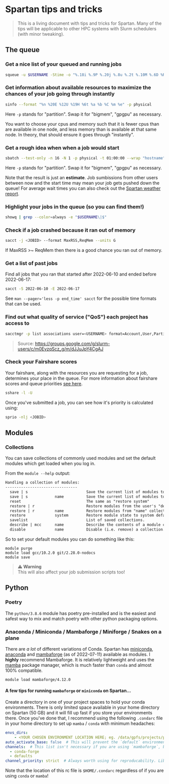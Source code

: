 # Spartan tips and tricks

> This is a living document with tips and tricks for Spartan. Many of the tips will be applicable to other HPC systems with Slurm schedulers (with minor tweaking).

## The queue

### Get a nice list of your queued and running jobs

``` sh
squeue -u $USERNAME -Stime -o "%.18i %.9P %.20j %.8u %.2t %.10M %.6D %R"
```

### Get information about available resources to maximize the chances of your job going through instantly

``` sh
sinfo --format "%n %20E %12U %19H %6t %a %b %C %m %e" -p physical
```

Here `-p` stands for "partition". Swap it for "bigmem", "gpgpu" as necessary.

You want to choose your cpus and memory such that it is fewer cpus than are available in one node, and less memory than is available at that same node. In theory, that should ensure it goes through "instantly".

### Get a rough idea when when a job would start

``` sh
sbatch --test-only -n 16 -N 1 -p physical -t 01:00:00 --wrap "hostname"
```

Here `-p` stands for "partition". Swap it for "bigmem", "gpgpu" as necessary.

Note that the result is just an **estimate**. Job sumbissions from other users between now and the start time may mean your job gets pushed down the queue! For average wait times you can also check out the [Spartan weather report](https://dashboard.hpc.unimelb.edu.au/status_specs/#wait-time).


### Highlight your jobs in the queue (so you can find them!)

``` sh
showq | grep --color=always -e "$USERNAME\|$"
```

### Check if a job crashed because it ran out of memory

``` sh
sacct -j <JOBID> --format MaxRSS,ReqMem --units G
```

If MaxRSS >~ ReqMem then there is a good chance you ran out of memory.

### Get a list of past jobs

Find all jobs that you ran that started after 2022-06-10 and ended before 2022-06-17:

```sh
sacct -S 2022-06-10 -E 2022-06-17
```

See `man --pager='less -p end_time' sacct` for the possible time formats that can be used.

### Find out what quality of service ("QoS") each project has access to

```sh
sacctmgr -p list associations user=<USERNAME> format=Account,User,Partition,Qos,DefaultQOS tree | column -ts'|'
```

> Source: https://groups.google.com/g/slurm-users/c/m0EvzqScz_g/m/dJJuJpY4CgAJ

### Check your Fairshare scores

Your fairshare, along with the resources you are requesting for a job, determines your place in the queue. For more information about fairshare scores and queue priorities [see here](https://slurm.schedmd.com/fair_tree.html).

```sh
sshare -l -U
```

Once you've submitted a job, you can see how it's priority is calculated using:

```sh
sprio -nlj <JOBID>
```

## Modules

### Collections

You can save collections of commonly used modules and set the default modules which get loaded when you log in.

From the `module --help` output:

``` txt
Handling a collection of modules:
--------------------------------
  save | s                          Save the current list of modules to a user defined "default" collection.
  save | s            name          Save the current list of modules to "name" collection.
  reset                             The same as "restore system"
  restore | r                       Restore modules from the user's "default" or system default.
  restore | r         name          Restore modules from "name" collection.
  restore             system        Restore module state to system defaults.
  savelist                          List of saved collections.
  describe | mcc      name          Describe the contents of a module collection.
  disable             name          Disable (i.e. remove) a collection.
```

So to set your default modules you can do something like this:

```
module purge
module load gcc/10.2.0 git/2.28.0-nodocs
module save
```

> **⚠️ Warning**  
> This will also affect your job submission scripts too!


## Python

### Poetry

The `python/3.8.6` module has poetry pre-installed and is the easiest and safest way to mix and match poetry with other python packaging options.

### Anaconda / Miniconda / Mambaforge / Miniforge / Snakes on a plane

There are _a lot_ of different variations of Conda. Spartan has [miniconda](https://docs.conda.io/en/latest/miniconda.html), [anaconda](https://www.anaconda.com/products/distribution) and [mambaforge](https://github.com/conda-forge/miniforge#mambaforge) (as of 2022-07-11) available as modules. I **highly** recommend Mambaforge. It is relatively lightweight and uses the [mamba](https://github.com/mamba-org/mamba) package manager, which is much faster than `conda` and almost 100% compatible.

```
module load mambaforge/4.12.0
```

#### A few tips for running `mambaforge` or `miniconda` on Spartan...

Create a directory in one of your project spaces to hold your conda environments. There is only limited space available in your home directory on Spartan (50 GB) and it will fill up fast if you store your environments there. Once you've done that, I recommend using the following `.condarc` file in your home directory to set up `mamba` / `conda` with minimum headaches:

```yaml
envs_dirs:
    - <YOUR CHOSEN ENVIRONMENT LOCATION HERE; eg. /data/gpfs/projects/punim0000/smutch/conda_envs>
auto_activate_base: false  # This will prevent the `default` environment from being activated upon login and make sure you are only using conda/mamba when you actually want to
channels:  # This list isn't necessary if you are using `mambaforge`, but it doesn't hurt...
  - conda-forge
  - defaults
channel_priority: strict  # Always worth using for reproducability. Libraries like Snakemake will complain if you don't have this set.
```

Note that the location of this rc file is `$HOME/.condarc` regardless of if you are using `conda` or `mamba`!
